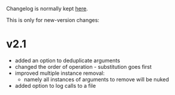 Changelog is normally kept [here](https://github.com/Dronehub/interceptor/releases).

This is only for new-version changes:

# v2.1

* added an option to deduplicate arguments
* changed the order of operation - substitution goes first
* improved multiple instance removal:
    * namely all instances of arguments to remove will be nuked
* added option to log calls to a file

